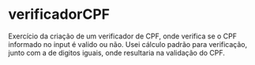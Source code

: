 # verificadorCPF

Exercício da criação de um verificador de CPF, onde verifica se o CPF informado no input é valido ou não. Usei cálculo padrão para verificação, 
junto com a de digitos iguais, onde resultaria na validação do CPF.
